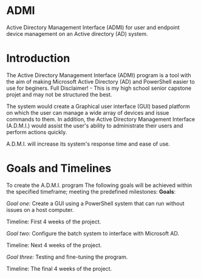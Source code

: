 # ADMI
Active Directory Management Interface (ADMI) for user and endpoint device management on an Active directory (AD) system.

# Introduction
The Active Directory Management Interface (ADMI) program is a tool with the aim of making Microsoft Active Directory (AD) and PowerShell easier to use for beginers. Full Disclaimer! - This is my high school senior capstone projet and may not be structured the best. 

The system would create a Graphical user interface (GUI) based platform on which the user can manage a wide array of devices and issue commands to them. In addition, the Active Directory Management Interface (A.D.M.I.) would assist the user's ability to administrate their users and perform actions quickly. 

A.D.M.I. will increase its system's response time and ease of use.

# Goals and Timelines 
To create the A.D.M.I. program The following goals will be achieved within the specified timeframe; meeting the predefined milestones: 
**Goals**: 

_Goal one:_ Create a GUI using a PowerShell system that can run without issues on a host computer.

Timeline: First 4 weeks of the project.
    
_Goal two:_ Configure the batch system to interface with Microsoft AD. 

Timeline: Next 4 weeks of the project.
    
_Goal three:_ Testing and fine-tuning the program. 

Timeline: The final 4 weeks of the project.
    


